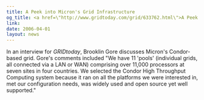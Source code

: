 ```yaml
---
title: A Peek into Micron's Grid Infrastructure
og_title: <a href=\"http://www.gridtoday.com/grid/633762.html\">A Peek into Micron's Grid Infrastructure</a>
link: 
date: 2006-04-01
layout: news
---
```


In an interview for <em>GRIDtoday</em>, Brooklin Gore discusses Micron's Condor-based grid.  Gore's comments included "We have 11 'pools' (individual grids, all connected via a LAN or WAN) comprising over 11,000 processors at seven sites in four countries. We selected the Condor High Throughput Computing system because it ran on all the platforms we were interested in, met our configuration needs, was widely used and open source yet well supported."

